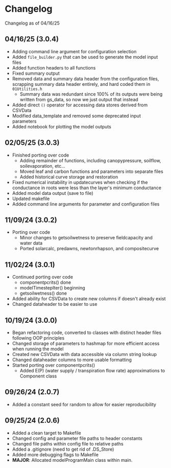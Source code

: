 # Changelog
Changelog as of 04/16/25

## 04/16/25 (3.0.4)
* Adding command line argument for configuration selection
* Added `file_builder.py` that can be used to generate the model input files
* Added function headers to all functions
* Fixed summary output
* Removed data and summary data header from the configuration files, scrapping summary data header entirely, and hard coded them in `01Utilities.h`
  * Summary data was redundant since 100% of its outputs were being written from gs_data, so now we just output that instead
* Added direct `()` operator for accessing data stores derived from CSVData
* Modified data_template and removed some deprecated input parameters
* Added notebook for plotting the model outputs

## 02/05/25 (3.0.3)
* Finished porting over code
  * Adding remainder of functions, including canopypressure, soilflow, soilevaporation, etc...
  * Moved leaf and carbon functions and parameters into separate files
  * Added historical curve storage and restoration
* Fixed numerical instability in updatecurves when checking if the conductance in roots were less than the layer's minimum conductance
* Added model data output (save to file)
* Updated makefile
* Added command line arguments for parameter and configuration files

## 11/09/24 (3.0.2)
* Porting over code
  * Minor changes to getsoilwetness to preserve fieldcapacity and water data
  * Ported solarcalc, predawns, newtonrhapson, and compositecurve 

## 11/02/24 (3.0.1)
* Continued porting over code
  * componentpcrits() done
  * modelTimestepIter() beginning
  * getsoilwetness() done
* Added ability for CSVData to create new columns if doesn't already exist
* Changed dataheader to be easier to use

## 10/19/24 (3.0.0)
* Began refactoring code, converted to classes with distinct header files following OOP principles
* Changed storage of parameters to hashmap for more efficient access when running the model
* Created new CSVData with data accessible via column string lookup
* Changed dataheader columns to more usable formatting
* Started porting over componentpcrits()
  * Added E(P) (water supply / transpiration flow rate) approximations to Component class

## 09/26/24 (2.0.7)
* Added a constant seed for random to allow for easier reproducibility

## 09/25/24 (2.0.6)
* Added a clean target to Makefile
* Changed config and parameter file paths to header constants
* Changed file paths within config file to relative paths
* Added a .gitignore (need to get rid of .DS_Store)
* Added more debugging flags to Makefile
* **MAJOR**: Allocated modelProgramMain class within main.


